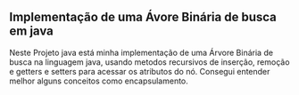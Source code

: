 ## Implementação de uma Ávore Binária de busca em java

Neste Projeto java está minha implementação de uma Árvore Binária de busca na linguagem java, usando metodos recursivos de inserção, remoção e getters e setters para acessar os atributos do nó. Consegui entender melhor alguns conceitos como encapsulamento.
